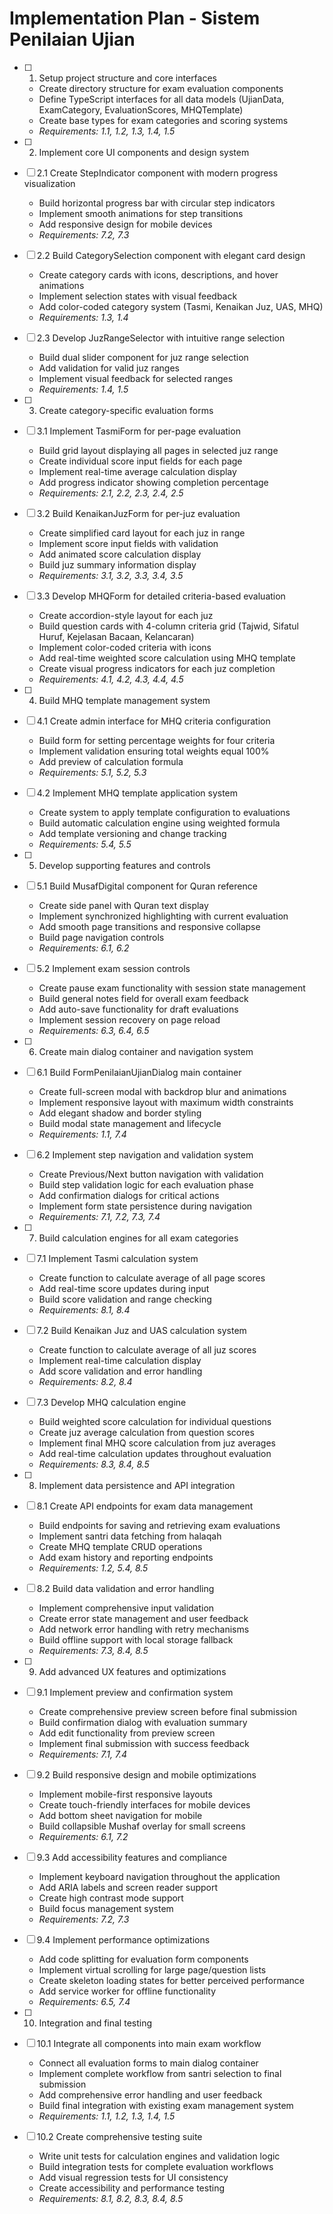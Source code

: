 # Implementation Plan - Sistem Penilaian Ujian

- [ ] 1. Setup project structure and core interfaces
  - Create directory structure for exam evaluation components
  - Define TypeScript interfaces for all data models (UjianData, ExamCategory, EvaluationScores, MHQTemplate)
  - Create base types for exam categories and scoring systems
  - _Requirements: 1.1, 1.2, 1.3, 1.4, 1.5_

- [ ] 2. Implement core UI components and design system
- [ ] 2.1 Create StepIndicator component with modern progress visualization
  - Build horizontal progress bar with circular step indicators
  - Implement smooth animations for step transitions
  - Add responsive design for mobile devices
  - _Requirements: 7.2, 7.3_

- [ ] 2.2 Build CategorySelection component with elegant card design
  - Create category cards with icons, descriptions, and hover animations
  - Implement selection states with visual feedback
  - Add color-coded category system (Tasmi, Kenaikan Juz, UAS, MHQ)
  - _Requirements: 1.3, 1.4_

- [ ] 2.3 Develop JuzRangeSelector with intuitive range selection
  - Build dual slider component for juz range selection
  - Add validation for valid juz ranges
  - Implement visual feedback for selected ranges
  - _Requirements: 1.4, 1.5_

- [ ] 3. Create category-specific evaluation forms
- [ ] 3.1 Implement TasmiForm for per-page evaluation
  - Build grid layout displaying all pages in selected juz range
  - Create individual score input fields for each page
  - Implement real-time average calculation display
  - Add progress indicator showing completion percentage
  - _Requirements: 2.1, 2.2, 2.3, 2.4, 2.5_

- [ ] 3.2 Build KenaikanJuzForm for per-juz evaluation
  - Create simplified card layout for each juz in range
  - Implement score input fields with validation
  - Add animated score calculation display
  - Build juz summary information display
  - _Requirements: 3.1, 3.2, 3.3, 3.4, 3.5_

- [ ] 3.3 Develop MHQForm for detailed criteria-based evaluation
  - Create accordion-style layout for each juz
  - Build question cards with 4-column criteria grid (Tajwid, Sifatul Huruf, Kejelasan Bacaan, Kelancaran)
  - Implement color-coded criteria with icons
  - Add real-time weighted score calculation using MHQ template
  - Create visual progress indicators for each juz completion
  - _Requirements: 4.1, 4.2, 4.3, 4.4, 4.5_

- [ ] 4. Build MHQ template management system
- [ ] 4.1 Create admin interface for MHQ criteria configuration
  - Build form for setting percentage weights for four criteria
  - Implement validation ensuring total weights equal 100%
  - Add preview of calculation formula
  - _Requirements: 5.1, 5.2, 5.3_

- [ ] 4.2 Implement MHQ template application system
  - Create system to apply template configuration to evaluations
  - Build automatic calculation engine using weighted formula
  - Add template versioning and change tracking
  - _Requirements: 5.4, 5.5_

- [ ] 5. Develop supporting features and controls
- [ ] 5.1 Build MusafDigital component for Quran reference
  - Create side panel with Quran text display
  - Implement synchronized highlighting with current evaluation
  - Add smooth page transitions and responsive collapse
  - Build page navigation controls
  - _Requirements: 6.1, 6.2_

- [ ] 5.2 Implement exam session controls
  - Create pause exam functionality with session state management
  - Build general notes field for overall exam feedback
  - Add auto-save functionality for draft evaluations
  - Implement session recovery on page reload
  - _Requirements: 6.3, 6.4, 6.5_

- [ ] 6. Create main dialog container and navigation system
- [ ] 6.1 Build FormPenilaianUjianDialog main container
  - Create full-screen modal with backdrop blur and animations
  - Implement responsive layout with maximum width constraints
  - Add elegant shadow and border styling
  - Build modal state management and lifecycle
  - _Requirements: 1.1, 7.4_

- [ ] 6.2 Implement step navigation and validation system
  - Create Previous/Next button navigation with validation
  - Build step validation logic for each evaluation phase
  - Add confirmation dialogs for critical actions
  - Implement form state persistence during navigation
  - _Requirements: 7.1, 7.2, 7.3, 7.4_

- [ ] 7. Build calculation engines for all exam categories
- [ ] 7.1 Implement Tasmi calculation system
  - Create function to calculate average of all page scores
  - Add real-time score updates during input
  - Build score validation and range checking
  - _Requirements: 8.1, 8.4_

- [ ] 7.2 Build Kenaikan Juz and UAS calculation system
  - Create function to calculate average of all juz scores
  - Implement real-time calculation display
  - Add score validation and error handling
  - _Requirements: 8.2, 8.4_

- [ ] 7.3 Develop MHQ calculation engine
  - Build weighted score calculation for individual questions
  - Create juz average calculation from question scores
  - Implement final MHQ score calculation from juz averages
  - Add real-time calculation updates throughout evaluation
  - _Requirements: 8.3, 8.4, 8.5_

- [ ] 8. Implement data persistence and API integration
- [ ] 8.1 Create API endpoints for exam data management
  - Build endpoints for saving and retrieving exam evaluations
  - Implement santri data fetching from halaqah
  - Create MHQ template CRUD operations
  - Add exam history and reporting endpoints
  - _Requirements: 1.2, 5.4, 8.5_

- [ ] 8.2 Build data validation and error handling
  - Implement comprehensive input validation
  - Create error state management and user feedback
  - Add network error handling with retry mechanisms
  - Build offline support with local storage fallback
  - _Requirements: 7.3, 8.4, 8.5_

- [ ] 9. Add advanced UX features and optimizations
- [ ] 9.1 Implement preview and confirmation system
  - Create comprehensive preview screen before final submission
  - Build confirmation dialog with evaluation summary
  - Add edit functionality from preview screen
  - Implement final submission with success feedback
  - _Requirements: 7.1, 7.4_

- [ ] 9.2 Build responsive design and mobile optimizations
  - Implement mobile-first responsive layouts
  - Create touch-friendly interfaces for mobile devices
  - Add bottom sheet navigation for mobile
  - Build collapsible Mushaf overlay for small screens
  - _Requirements: 6.1, 7.2_

- [ ] 9.3 Add accessibility features and compliance
  - Implement keyboard navigation throughout the application
  - Add ARIA labels and screen reader support
  - Create high contrast mode support
  - Build focus management system
  - _Requirements: 7.2, 7.3_

- [ ] 9.4 Implement performance optimizations
  - Add code splitting for evaluation form components
  - Implement virtual scrolling for large page/question lists
  - Create skeleton loading states for better perceived performance
  - Add service worker for offline functionality
  - _Requirements: 6.5, 7.4_

- [ ] 10. Integration and final testing
- [ ] 10.1 Integrate all components into main exam workflow
  - Connect all evaluation forms to main dialog container
  - Implement complete workflow from santri selection to final submission
  - Add comprehensive error handling and user feedback
  - Build final integration with existing exam management system
  - _Requirements: 1.1, 1.2, 1.3, 1.4, 1.5_

- [ ] 10.2 Create comprehensive testing suite
  - Write unit tests for calculation engines and validation logic
  - Build integration tests for complete evaluation workflows
  - Add visual regression tests for UI consistency
  - Create accessibility and performance testing
  - _Requirements: 8.1, 8.2, 8.3, 8.4, 8.5_